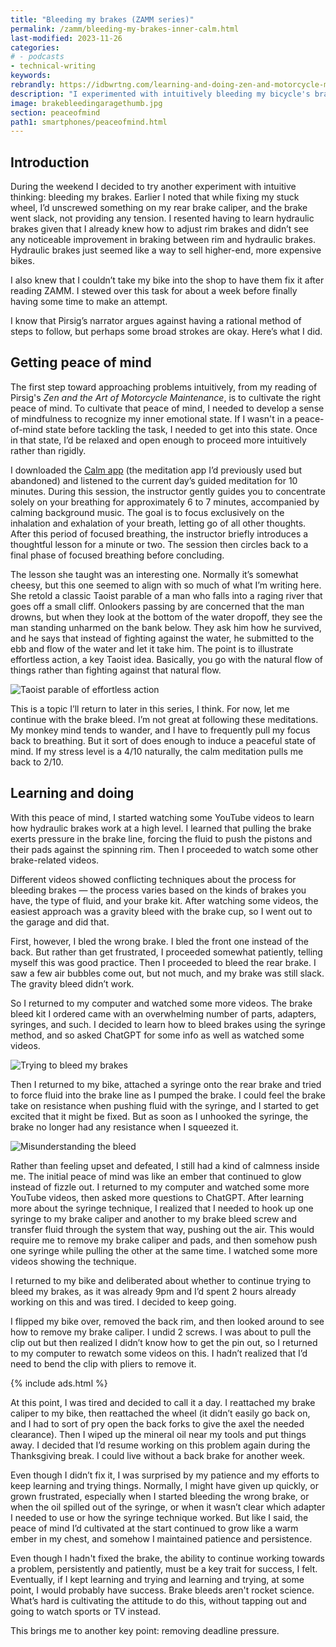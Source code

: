 ```yaml
---
title: "Bleeding my brakes (ZAMM series)"
permalink: /zamm/bleeding-my-brakes-inner-calm.html
last-modified: 2023-11-26
categories:
# - podcasts
- technical-writing
keywords: 
rebrandly: https://idbwrtng.com/learning-and-doing-zen-and-motorcycle-maintenance
description: "I experimented with intuitively bleeding my bicycle's brakes over the weekend, guided by principles from <i>Zen and the Art of Motorcycle Maintenance.</i> After meditating with the Calm app to achieve a peaceful mindset, I studied some YouTube tutorials for guidance. Despite some initial missteps, like bleeding the wrong brake, I maintained a calm and patient approach throughout the process. I wasn't successful, but having a different mindset felt like a gamechanger."
image: brakebleedingaragethumb.jpg
section: peaceofmind
path1: smartphones/peaceofmind.html
---
```


## Introduction 

During the weekend I decided to try another experiment with intuitive thinking: bleeding my brakes. Earlier I noted that while fixing my stuck wheel, I’d unscrewed something on my rear brake caliper, and the brake went slack, not providing any tension. I resented having to learn hydraulic brakes given that I already knew how to adjust rim brakes and didn’t see any noticeable improvement in braking between rim and hydraulic brakes. Hydraulic brakes just seemed like a way to sell higher-end, more expensive bikes.

I also knew that I couldn’t take my bike into the shop to have them fix it after reading ZAMM. I stewed over this task for about a week before finally having some time to make an attempt.

I know that Pirsig’s narrator argues against having a rational method of steps to follow, but perhaps some broad strokes are okay. Here’s what I did. 

## Getting peace of mind 

The first step toward approaching problems intuitively, from my reading of Pirsig's *Zen and the Art of Motorcycle Maintenance*, is to cultivate the right peace of mind. To cultivate that peace of mind, I needed to develop a sense of mindfulness to recognize my inner emotional state. If I wasn't in a peace-of-mind state before tackling the task, I needed to get into this state. Once in that state, I’d be relaxed and open enough to proceed more intuitively rather than rigidly. 

I downloaded the [Calm app](https://www.calm.com) (the meditation app I’d previously used but abandoned) and listened to the current day’s guided meditation for 10 minutes. During this session, the instructor gently guides you to concentrate solely on your breathing for approximately 6 to 7 minutes, accompanied by calming background music. The goal is to focus exclusively on the inhalation and exhalation of your breath, letting go of all other thoughts. After this period of focused breathing, the instructor briefly introduces a thoughtful lesson for a minute or two. The session then circles back to a final phase of focused breathing before concluding.

The lesson she taught was an interesting one. Normally it’s somewhat cheesy, but this one seemed to align with so much of what I’m writing here. She retold a classic Taoist parable of a man who falls into a raging river that goes off a small cliff. Onlookers passing by are concerned that the man drowns, but when they look at the bottom of the water dropoff, they see the man standing unharmed on the bank below. They ask him how he survived, and he says that instead of fighting against the water, he submitted to the ebb and flow of the water and let it take him. The point is to illustrate effortless action, a key Taoist idea. Basically, you go with the natural flow of things rather than fighting against that natural flow.

<img src="{{site.media}}/zamm/effortlessactionriver.png" alt="Taoist parable of effortless action" />

This is a topic I’ll return to later in this series, I think. For now, let me continue with the brake bleed. I’m not great at following these meditations. My monkey mind tends to wander, and I have to frequently pull my focus back to breathing. But it sort of does enough to induce a peaceful state of mind. If my stress level is a 4/10 naturally, the calm meditation pulls me back to 2/10.

## Learning and doing

With this peace of mind, I started watching some YouTube videos to learn how hydraulic brakes work at a high level. I learned that pulling the brake exerts pressure in the brake line, forcing the fluid to push the pistons and their pads against the spinning rim. Then I proceeded to watch some other brake-related videos.

Different videos showed conflicting techniques about the process for bleeding brakes &mdash; the process varies based on the kinds of brakes you have, the type of fluid, and your brake kit. After watching some videos, the easiest approach was a gravity bleed with the brake cup, so I went out to the garage and did that.

First, however, I bled the wrong brake. I bled the front one instead of the back. But rather than get frustrated, I proceeded somewhat patiently, telling myself this was good practice. Then I proceeded to bleed the rear brake. I saw a few air bubbles come out, but not much, and my brake was still slack. The gravity bleed didn’t work.

So I returned to my computer and watched some more videos. The brake bleed kit I ordered came with an overwhelming number of parts, adapters, syringes, and such. I decided to learn how to bleed brakes using the syringe method, and so asked ChatGPT for some info as well as watched some videos. 

<img src="{{site.media}}/zamm/brakebleedingarage.png" alt="Trying to bleed my brakes" />

Then I returned to my bike, attached a syringe onto the rear brake and tried to force fluid into the brake line as I pumped the brake. I could feel the brake take on resistance when pushing fluid with the syringe, and I started to get excited that it might be fixed. But as soon as I unhooked the syringe, the brake no longer had any resistance when I squeezed it.

<img  style="max-width: 400px" src="{{site.media}}/zamm/bleedattemptwrong.jpg" alt="Misunderstanding the bleed" />

Rather than feeling upset and defeated, I still had a kind of calmness inside me. The initial peace of mind was like an ember that continued to glow instead of fizzle out. I returned to my computer and watched some more YouTube videos, then asked more questions to ChatGPT. After learning more about the syringe technique, I realized that I needed to hook up one syringe to my brake caliper and another to my brake bleed screw and transfer fluid through the system that way, pushing out the air. This would require me to remove my brake caliper and pads, and then somehow push one syringe while pulling the other at the same time. I watched some more videos showing the technique. 

I returned to my bike and deliberated about whether to continue trying to bleed my brakes, as it was already 9pm and I’d spent 2 hours already working on this and was tired. I decided to keep going.

I flipped my bike over, removed the back rim, and then looked around to see how to remove my brake caliper. I undid 2 screws. I was about to pull the clip out but then realized I didn’t know how to get the pin out, so I returned to my computer to rewatch some videos on this. I hadn’t realized that I’d need to bend the clip with pliers to remove it. 

{% include ads.html %}

At this point, I was tired and decided to call it a day. I reattached my brake caliper to my bike, then reattached the wheel (it didn’t easily go back on, and I had to sort of pry open the back forks to give the axel the needed clearance). Then I wiped up the mineral oil near my tools and put things away. I decided that I’d resume working on this problem again during the Thanksgiving break. I could live without a back brake for another week.

Even though I didn’t fix it, I was surprised by my patience and my efforts to keep learning and trying things. Normally, I might have given up quickly, or grown frustrated, especially when I started bleeding the wrong brake, or when the oil spilled out of the syringe, or when it wasn’t clear which adapter I needed to use or how the syringe technique worked. But like I said, the peace of mind I’d cultivated at the start continued to grow like a warm ember in my chest, and somehow I maintained patience and persistence. 

Even though I hadn't fixed the brake, the ability to continue working towards a problem, persistently and patiently, must be a key trait for success, I felt. Eventually, if I kept learning and trying and learning and trying, at some point, I would probably have success. Brake bleeds aren't rocket science. What’s hard is cultivating the attitude to do this, without tapping out and going to watch sports or TV instead.

This brings me to another key point: removing deadline pressure.




